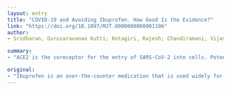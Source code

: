 ```yaml
---
layout: entry
title: "COVID-19 and Avoiding Ibuprofen. How Good Is the Evidence?"
link: "https://doi.org/10.1097/MJT.0000000000001196"
author:
- Sridharan, Gurusaravanan Kutti; Kotagiri, Rajesh; Chandiramani, Vijay H.; Mohan, Babu P.; Vegunta, Rathnamitreyee; Vegunta, Radhakrishna; Rokkam, Venkata R. P.

summary:
- "ACE2 is the coreceptor for the entry of SARS-CoV-2 into cells. Potential increased risk of contracting COVID-19 disease was feared with ibuprofen use. However, limited studies show administration of recombinant ACE 2 improves lung damage caused by respiratory viruses. There is no supporting evidence to discourage the use of ibofen. ACE2, which is used widely for the treatment of pain and fever."

original:
- "Ibuprofen is an over-the-counter medication that is used widely for the treatment of pain and fever during COVID-19 pandemic. A concern was raised regarding the safety of ibuprofen use because of its role in increasing ACE2 levels within the Renin-Angiotensin-Aldosterone system. ACE2 is the coreceptor for the entry of SARS-CoV-2 into cells, and so, a potential increased risk of contracting COVID-19 disease and/or worsening of COVID-19 infection was feared with ibuprofen use. However, available data from limited studies show administration of recombinant ACE2 improves lung damage caused by respiratory viruses, suggesting ibuprofen use may be beneficial in COVID-19 disease. At this time, there is no supporting evidence to discourage the use of ibuprofen."
---
```


